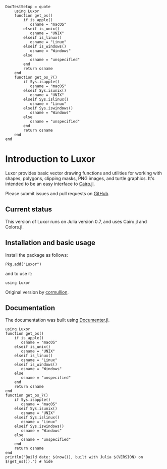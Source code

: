 ```@meta
DocTestSetup = quote
    using Luxor
    function get_os()
        if is_apple()
           osname = "macOS"
        elseif is_unix()
           osname = "UNIX"
        elseif is_linux()
           osname = "Linux"
        elseif is_windows()
           osname = "Windows"
        else
           osname = "unspecified"
        end
        return osname
    end
    function get_os_7()
        if Sys.isapple()
           osname = "macOS"
        elseif Sys.isunix()
           osname = "UNIX"
        elseif Sys.islinux()
           osname = "Linux"
        elseif Sys.iswindows()
           osname = "Windows"
        else
           osname = "unspecified"
        end
        return osname
    end
end
```

# Introduction to Luxor

Luxor provides basic vector drawing functions and utilities for working with shapes, polygons, clipping masks, PNG images, and turtle graphics. It's intended to be an easy interface to [Cairo.jl](https://github.com/JuliaLang/Cairo.jl).

Please submit issues and pull requests on [GitHub](https://github.com/JuliaGraphics/Luxor.jl).

## Current status

This version of Luxor runs on Julia version 0.7, and uses Cairo.jl and Colors.jl.

## Installation and basic usage

Install the package as follows:

```
Pkg.add("Luxor")
```

and to use it:

```
using Luxor
```

Original version by [cormullion](https://github.com/cormullion).

## Documentation

The documentation was built using [Documenter.jl](https://github.com/JuliaDocs).

```@example
using Luxor
function get_os()
    if is_apple()
       osname = "macOS"
    elseif is_unix()
       osname = "UNIX"
    elseif is_linux()
       osname = "Linux"
    elseif is_windows()
       osname = "Windows"
    else
       osname = "unspecified"
    end
    return osname
end
function get_os_7()
    if Sys.isapple()
       osname = "macOS"
    elseif Sys.isunix()
       osname = "UNIX"
    elseif Sys.islinux()
       osname = "Linux"
    elseif Sys.iswindows()
       osname = "Windows"
    else
       osname = "unspecified"
    end
    return osname
end
println("Build date: $(now()), built with Julia $(VERSION) on $(get_os()).") # hide
```
